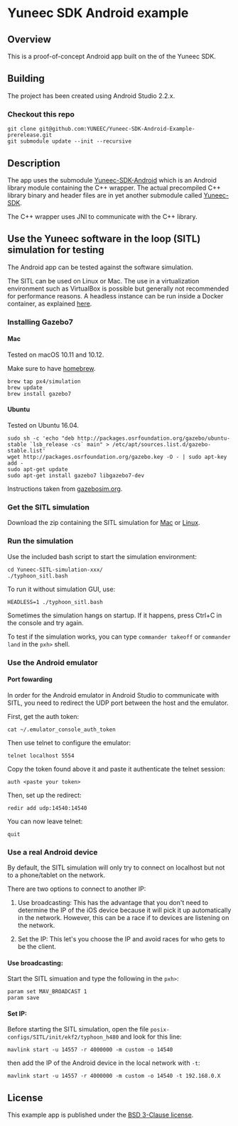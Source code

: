 # Yuneec SDK Android example

## Overview

This is a proof-of-concept Android app built on the of the Yuneec SDK.

## Building

The project has been created using Android Studio 2.2.x.

### Checkout this repo

```
git clone git@github.com:YUNEEC/Yuneec-SDK-Android-Example-prerelease.git
git submodule update --init --recursive
```

## Description

The app uses the submodule [Yuneec-SDK-Android](https://github.com/YUNEEC/Yuneec-SDK-Android) which is an Android library module containing the C++ wrapper. The actual precompiled C++ library binary and header files are in yet another submodule called [Yuneec-SDK](https://github.com/YUNEEC/Yuneec-SDK).

The C++ wrapper uses JNI to communicate with the C++ library.

## Use the Yuneec software in the loop (SITL) simulation for testing

The Android app can be tested against the software simulation.

The SITL can be used on Linux or Mac. The use in a virtualization environment such as VirtualBox is possible but generally not recommended for performance reasons. A headless instance can be run inside a Docker container, as explained [here](sitl).

### Installing Gazebo7

#### Mac

Tested on macOS 10.11 and 10.12.

Make sure to have [homebrew](http://brew.sh).

```
brew tap px4/simulation
brew update
brew install gazebo7
```

#### Ubuntu

Tested on Ubuntu 16.04.

```
sudo sh -c 'echo "deb http://packages.osrfoundation.org/gazebo/ubuntu-stable `lsb_release -cs` main" > /etc/apt/sources.list.d/gazebo-stable.list'
wget http://packages.osrfoundation.org/gazebo.key -O - | sudo apt-key add -
sudo apt-get update
sudo apt-get install gazebo7 libgazebo7-dev
```

Instructions taken from [gazebosim.org](http://gazebosim.org/tutorials?tut=install_ubuntu&ver=7.0&cat=install).

### Get the SITL simulation

Download the zip containing the SITL simulation for [Mac](https://drive.google.com/uc?export=download&id=0B0wAU1HAbjLAOFBEUXRXWE5xMnM) or [Linux](https://drive.google.com/uc?export=download&id=0B0wAU1HAbjLAQjQ0TkcwVExJblk).

### Run the simulation

Use the included bash script to start the simulation environment:

```
cd Yuneec-SITL-simulation-xxx/
./typhoon_sitl.bash
```

To run it without simulation GUI, use:

```
HEADLESS=1 ./typhoon_sitl.bash
```

Sometimes the simulation hangs on startup. If it happens, press Ctrl+C in the console and try again.

To test if the simulation works, you can type `commander takeoff` or `commander land` in the `pxh>` shell.

### Use the Android emulator

#### Port fowarding

In order for the Android emulator in Android Studio to communicate with SITL, you need to redirect the UDP port between the host and the emulator.


First, get the auth token:
```
cat ~/.emulator_console_auth_token
```

Then use telnet to configure the emulator:
```
telnet localhost 5554
```

Copy the token found above it and paste it authenticate the telnet session:
```
auth <paste your token>
```

Then, set up the redirect:
```
redir add udp:14540:14540
```

You can now leave telnet:
```
quit
```

### Use a real Android device

By default, the SITL simulation will only try to connect on localhost but not to a phone/tablet on the network.

There are two options to connect to another IP:

1. Use broadcasting: This has the advantage that you don't need to determine the IP of the iOS device because it will pick it up automatically in the network. However, this can be a race if to devices are listening on the network.

2. Set the IP: This let's you choose the IP and avoid races for who gets to be the client.

#### Use broadcasting:

Start the SITL simuation and type the following in the `pxh>`:

```
param set MAV_BROADCAST 1
param save
```

#### Set IP:

Before starting the SITL simulation, open the file `posix-configs/SITL/init/ekf2/typhoon_h480` and look for this line:

```
mavlink start -u 14557 -r 4000000 -m custom -o 14540
```

then add the IP of the Android device in the local network with `-t`:
```
mavlink start -u 14557 -r 4000000 -m custom -o 14540 -t 192.168.0.X
```

## License

This example app is published under the [BSD 3-Clause license](LICENSE).

